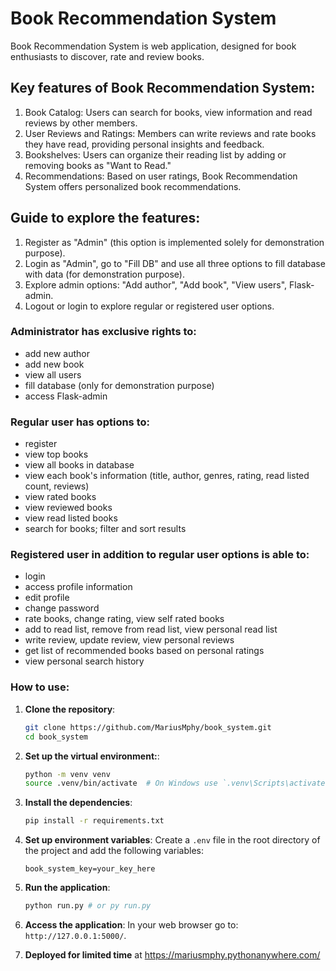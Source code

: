 
# Book Recommendation System

Book Recommendation System is web application, designed for book enthusiasts to discover, rate and review books.

## Key features of Book Recommendation System:
1. Book Catalog: Users can search for books, view information and read reviews by other members.
2. User Reviews and Ratings: Members can write reviews and rate books they have read, providing personal insights and feedback.
3. Bookshelves: Users can organize their reading list by adding or removing books as "Want to Read."
4. Recommendations: Based on user ratings, Book Recommendation System offers personalized book recommendations.

## Guide to explore the features:
1. Register as "Admin" (this option is implemented solely for demonstration purpose).
2. Login as "Admin", go to "Fill DB" and use all three options to fill database with data (for demonstration purpose).
3. Explore admin options: "Add author", "Add book", "View users", Flask-admin.
4. Logout or login to explore regular or registered user options.

### Administrator has exclusive rights to:
- add new author
- add new book
- view all users
- fill database (only for demonstration purpose)
- access Flask-admin

### Regular user has options to:
- register
- view top books
- view all books in database
- view each book's information (title, author, genres, rating, read listed count, reviews)
- view rated books
- view reviewed books
- view read listed books
- search for books; filter and sort results

### Registered user in addition to regular user options is able to:
- login
- access profile information
- edit profile
- change password
- rate books, change rating, view self rated books
- add to read list, remove from read list, view personal read list
- write review, update review, view personal reviews
- get list of recommended books based on personal ratings
- view personal search history


### How to use:

1. **Clone the repository**:
    ```sh
    git clone https://github.com/MariusMphy/book_system.git
    cd book_system
    ```

2. **Set up the virtual environment:**:
    ```sh
    python -m venv venv
    source .venv/bin/activate  # On Windows use `.venv\Scripts\activate`
    ```

3. **Install the dependencies**:
    ```sh
    pip install -r requirements.txt
    ```

4. **Set up environment variables**:
    Create a `.env` file in the root directory of the project and add the following variables:
    ```
    book_system_key=your_key_here
    ```

5. **Run the application**:
    ```sh
    python run.py # or py run.py
    ```

6. **Access the application**:
    In your web browser go to: `http://127.0.0.1:5000/`.

7. **Deployed for limited time** at https://mariusmphy.pythonanywhere.com/